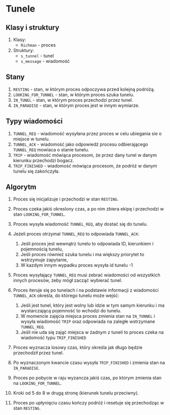 # Tunele

## Klasy i struktury
1. Klasy:
    * `Richman` - proces
2. Struktury:
    * `s_tunnel` - tunel
    * `s_message` - wiadomość


## Stany
1. `RESTING` - stan, w którym proces odpoczywa przed kolejną podróżą.
2. `LOOKING_FOR_TUNNEL` - stan, w którym proces szuka tunelu.
3. `IN_TUNEL` - stan, w którym proces przechodzi przez tunel.
4. `IN_PARADISE` - stan, w którym proces jest w innym wymiarze.


## Typy wiadomości
1. `TUNNEL_REQ` - wiadomość wysyłana przez proces w celu ubiegania sie o miejsce w tunelu.
2. `TUNNEL_ACK` - wiadomość jako odpowiedź procesu odbierającego `TUNNEL_REQ` mowiaca o stanie tunelu.
3. `TRIP` - wiadomość mówiąca procesom, że przez dany tunel w danym kierunku przechodzi bogacz.
4. `TRIP_FINISHED` - wiadomość mówiąca procesom, że podróż w danym tunelu się zakończyła.


## Algorytm
1. Proces się inicjalizuje i przechodzi w stan `RESTING`.
   
2. Proces czeka jakiś okreslony czas, a po nim zbiera ekipę i przechodzi w stan `LOOKING_FOR_TUNNEL`.
  
3. Proces wysyła wiadomość `TUNNEL_REQ`, aby dostać się do tunelu.
    
4. Jeżeli proces otrzymal `TUNNEL_REQ` to odpowiada `TUNNEL_ACK`:
    1. Jeśli proces jest wewnątrz tunelu to odpowiada ID, kierunkiem i pojemnością tunelu,
    2. Jeśli proces również szuka tunelu i ma większy priorytet to wstrzymuje zapytanie,
    3. W kazdym innym wypadku proces wysyła id tunelu -1

5. Proces wysyłający `TUNNEL_REQ` musi zebrać wiadomości od wszystkich innych procesów, żeby mógł zacząć wybierać tunel.

6. Proces iteruje się po tunelach i na podstawie informacji z wiadomości `TUNNEL_ACK` określa, do którego tunelu może wejść:
    1. Jeśli jest tunel, który jest wolny lub idzie w tym samym kierunku i ma wystarczającą pojemność to wchodzi do tunelu.
    2. W momencie zajęcia miejsca proces zmienia stan na `IN_TUNNEL` i wysyła wiadomość `TRIP` oraz odpowiada na zaległe wstrzymane `TUNNEL_REQ`.
    3. Jeśli nie uda się zająć miejsca w żadnym z tuneli to proces czeka na wiadomość typu `TRIP_FINISHED`

8. Proces wyznacza losowy czas, który określa jak długo będzie przechodził przez tunel.

9. Po wyznaczonym kwancie czasu wysyła `TRIP_FINISHED` i zmienia stan na `IN_PARADISE`.

10. Proces po pobycie w raju wyzancza jakiś czas, po którym zmienia stan na `LOOKING_FOR_TUNNEL`.
    
11. Kroki od 5 do 8 w drugą stronę (kierunek tunelu przeciwny).
    
12.  Proces po upłynięciu czasu kończy podróż i resetuje się przechodząc w stan `RESTING`.
